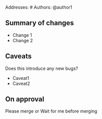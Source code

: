 Addresses: #
Authors:
@author1

## Summary of changes
-  Change 1
-  Change 2
  
## Caveats
Does this introduce any new bugs?
-  Caveat1
-  Caveat2

## On approval
Please merge or Wait for me before merging